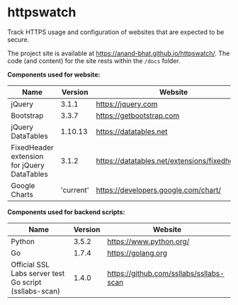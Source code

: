 # httpswatch

Track HTTPS usage and configuration of websites that are expected to be secure.

The project site is available at https://anand-bhat.github.io/httpswatch/. The code (and content) for the site rests within the `/docs` folder.

**Components used for website:**

| Name | Version | Website |
| ----------- | ---- | ----------- |
| jQuery | 3.1.1 | https://jquery.com |
| Bootstrap | 3.3.7 | https://getbootstrap.com |
| jQuery DataTables | 1.10.13 | https://datatables.net |
| FixedHeader extension for jQuery DataTables | 3.1.2 | https://datatables.net/extensions/fixedheader/ |
| Google Charts | 'current' | https://developers.google.com/chart/ |

**Components used for backend scripts:**

| Name      | Version | Website |
| ----------- | ---- | ----------- |
| Python | 3.5.2 | https://www.python.org/|
| Go | 1.7.4 | https://golang.org |
| Official SSL Labs server test Go script (ssllabs-scan) | 1.4.0 | https://github.com/ssllabs/ssllabs-scan |
